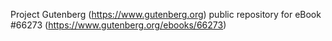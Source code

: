 Project Gutenberg (https://www.gutenberg.org) public repository for
eBook #66273 (https://www.gutenberg.org/ebooks/66273)
